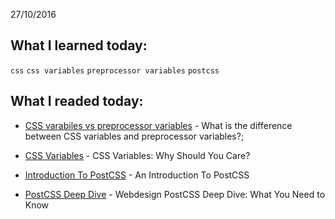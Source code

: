 27/10/2016

## What I learned today:

`css` `css variables` `preprocessor variables` `postcss`

## What I readed today:

* [CSS varabiles vs preprocessor variables](https://css-tricks.com/difference-between-types-of-css-variables/) - What is the difference between CSS variables and preprocessor variables?;

* [CSS Variables](https://developers.google.com/web/updates/2016/02/css-variables-why-should-you-care) - CSS Variables: Why Should You Care? 

* [Introduction To PostCSS](https://www.smashingmagazine.com/2015/12/introduction-to-postcss/) - An Introduction To PostCSS

* [PostCSS Deep Dive](https://webdesign.tutsplus.com/tutorials/postcss-deep-dive-what-you-need-to-know--cms-24535) - Webdesign
PostCSS Deep Dive: What You Need to Know


